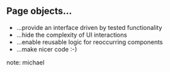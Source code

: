 ## Page objects...

- ...provide an interface driven by tested functionality
- ...hide the complexity of UI interactions
- ...enable reusable logic for reoccurring components
- ...make nicer code :-)

note:
michael
